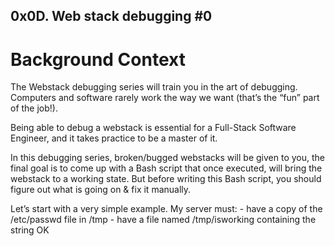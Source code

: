 ## 0x0D. Web stack debugging #0

# Background Context

The Webstack debugging series will train you in the art of debugging.
Computers and software rarely work the way we want (that’s the “fun” part of the job!).

Being able to debug a webstack is essential for a Full-Stack Software Engineer,
and it takes practice to be a master of it.

In this debugging series, broken/bugged webstacks will be given to you,
the final goal is to come up with a Bash script that once executed,
will bring the webstack to a working state.
But before writing this Bash script, you should figure out what is going on & fix it manually.

Let’s start with a very simple example. My server must:
       - have a copy of the /etc/passwd file in /tmp
       - have a file named /tmp/isworking containing the string OK
